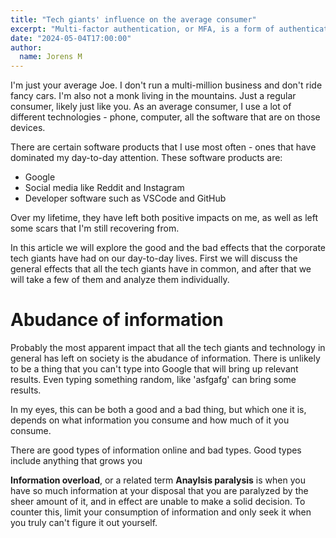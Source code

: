 ```yaml
---
title: "Tech giants' influence on the average consumer"
excerpt: "Multi-factor authentication, or MFA, is a form of authentication where, in order to authenticate, the user must go through several steps of authentication instead of only a single step."
date: "2024-05-04T17:00:00"
author:
  name: Jorens M
---
```


I'm just your average Joe. I don't run a multi-million business and don't ride fancy cars. I'm also not a monk living in the mountains. Just a regular consumer, likely just like you. As an average consumer, I use a lot of different technologies - phone, computer, all the software that are on those devices. 

There are certain software products that I use most often - ones that have dominated my day-to-day attention. These software products are: 

 * Google
 * Social media like Reddit and Instagram
 * Developer software such as VSCode and GitHub

Over my lifetime, they have left both positive impacts on me, as well as left some scars that I'm still recovering from.

In this article we will explore the good and the bad effects that the corporate tech giants have had on our day-to-day lives. First we will discuss the general effects that all the tech giants have in common, and after that we will take a few of them and analyze them individually.

# Abudance of information

Probably the most apparent impact that all the tech giants and technology in general has left on society is the abudance of information. There is unlikely to be a thing that you can't type into Google that will bring up relevant results. Even typing something random, like 'asfgafg' can bring some results.

In my eyes, this can be both a good and a bad thing, but which one it is, depends on what information you consume and how much of it you consume.

There are good types of information online and bad types. Good types include anything that grows you 

**Information overload**, or a related term **Anaylsis paralysis** is when you have so much information at your disposal that you are paralyzed by the sheer amount of it, and in effect are unable to make a solid decision. To counter this, limit your consumption of information and only seek it when you truly can't figure it out yourself.